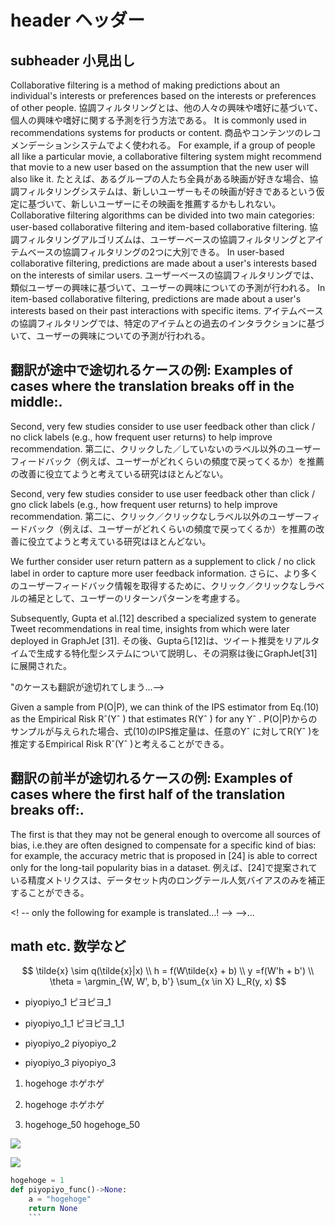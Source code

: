 # header ヘッダー

## subheader 小見出し

Collaborative filtering is a method of making predictions about an individual's interests or preferences based on the interests or preferences of other people.
協調フィルタリングとは、他の人々の興味や嗜好に基づいて、個人の興味や嗜好に関する予測を行う方法である。
It is commonly used in recommendations systems for products or content.
商品やコンテンツのレコメンデーションシステムでよく使われる。
For example, if a group of people all like a particular movie, a collaborative filtering system might recommend that movie to a new user based on the assumption that the new user will also like it.
たとえば、あるグループの人たち全員がある映画が好きな場合、協調フィルタリングシステムは、新しいユーザーもその映画が好きであるという仮定に基づいて、新しいユーザーにその映画を推薦するかもしれない。
Collaborative filtering algorithms can be divided into two main categories: user-based collaborative filtering and item-based collaborative filtering.
協調フィルタリングアルゴリズムは、ユーザーベースの協調フィルタリングとアイテムベースの協調フィルタリングの2つに大別できる。
In user-based collaborative filtering, predictions are made about a user's interests based on the interests of similar users.
ユーザーベースの協調フィルタリングでは、類似ユーザーの興味に基づいて、ユーザーの興味についての予測が行われる。
In item-based collaborative filtering, predictions are made about a user's interests based on their past interactions with specific items.
アイテムベースの協調フィルタリングでは、特定のアイテムとの過去のインタラクションに基づいて、ユーザーの興味についての予測が行われる。

## 翻訳が途中で途切れるケースの例: Examples of cases where the translation breaks off in the middle:.

Second, very few studies consider to use user feedback other than click / no click labels (e.g., how frequent user returns) to help improve recommendation.
第二に、クリックした／していないのラベル以外のユーザーフィードバック（例えば、ユーザーがどれくらいの頻度で戻ってくるか）を推薦の改善に役立てようと考えている研究はほとんどない。

Second, very few studies consider to use user feedback other than click / gno click labels (e.g., how frequent user returns) to help improve recommendation.
第二に、クリック／クリックなしラベル以外のユーザーフィードバック（例えば、ユーザーがどれくらいの頻度で戻ってくるか）を推薦の改善に役立てようと考えている研究はほとんどない。

We further consider user return pattern as a supplement to click / no click label in order to capture more user feedback information.
さらに、より多くのユーザーフィードバック情報を取得するために、クリック／クリックなしラベルの補足として、ユーザーのリターンパターンを考慮する。

Subsequently, Gupta et al.[12] described a specialized system to generate Tweet recommendations in real time, insights from which were later deployed in GraphJet [31].
その後、Guptaら[12]は、ツイート推奨をリアルタイムで生成する特化型システムについて説明し、その洞察は後にGraphJet[31]に展開された。

<!-- "/"だけでなく、"|"のケースも翻訳が途切れてしまう...-->
"のケースも翻訳が途切れてしまう...-->

Given a sample from P(O|P), we can think of the IPS estimator from Eq.(10) as the Empirical Risk Rˆ(Yˆ ) that estimates R(Yˆ ) for any Yˆ .
P(O|P)からのサンプルが与えられた場合、式(10)のIPS推定量は、任意のYˆ に対してR(Yˆ )を推定するEmpirical Risk Rˆ(Yˆ )と考えることができる。

## 翻訳の前半が途切れるケースの例: Examples of cases where the first half of the translation breaks off:.

The first is that they may not be general enough to overcome all sources of bias, i.e.they are often designed to compensate for a specific kind of bias: for example, the accuracy metric that is proposed in [24] is able to correct only for the long-tail popularity bias in a dataset.
例えば、[24]で提案されている精度メトリクスは、データセット内のロングテール人気バイアスのみを補正することができる。

<!-- for example以下のみが翻訳されてしまう...! -->
<! -- only the following for example is translated...! --> -->...

## math etc. 数学など

$$
\tilde{x} \sim q(\tilde{x}|x) \\
h = f(W\tilde{x} + b) \\
y =f(W'h + b') \\
\theta = \argmin_{W, W', b, b'} \sum_{x \in X} L_R(y, x)
$$

- piyopiyo_1 ピヨピヨ_1

- piyopiyo_1_1 ピヨピヨ_1_1

- piyopiyo_2 piyopiyo_2

- piyopiyo_3 piyopiyo_3

1. hogehoge ホゲホゲ

2. hogehoge ホゲホゲ

3. hogehoge_50 hogehoge_50

![](hogehoge.png)

<img src="hogehoge.png">

````python
hogehoge = 1
def piyopiyo_func()->None:
    a = "hogehoge"
    return None
    ```
````